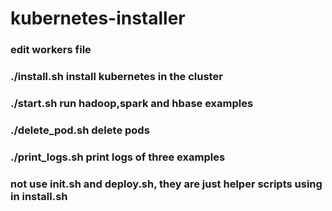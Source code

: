 # kubernetes-installer

### edit workers file
### ./install.sh install kubernetes in the cluster
### ./start.sh run hadoop,spark and hbase examples
### ./delete_pod.sh delete pods
### ./print_logs.sh print logs of three examples
### not use init.sh and deploy.sh, they are just helper scripts using in install.sh
